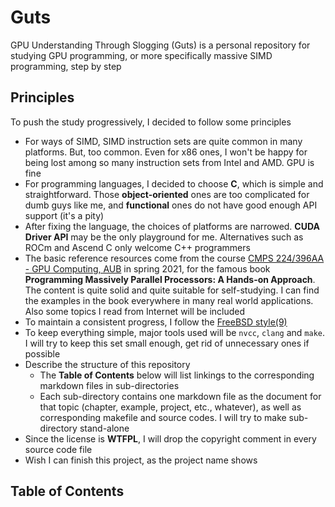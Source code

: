 # Guts

GPU Understanding Through Slogging (Guts) is a personal repository for studying GPU programming, or more specifically massive SIMD programming, step by step

## Principles

To push the study progressively, I decided to follow some principles
* For ways of SIMD, SIMD instruction sets are quite common in many platforms. But, too common. Even for x86 ones, I won't be happy for being lost among so many instruction sets from Intel and AMD. GPU is fine
* For programming languages, I decided to choose **C**, which is simple and straightforward. Those **object-oriented** ones are too complicated for dumb guys like me, and **functional** ones do not have good enough API support (it's a pity)
* After fixing the language, the choices of platforms are narrowed. **CUDA Driver API** may be the only playground for me. Alternatives such as ROCm and Ascend C only welcome C++ programmers
* The basic reference resources come from the course [CMPS 224/396AA - GPU Computing, AUB](https://www.youtube.com/playlist?list=PLZrjSW9GrEZE07f8gLECc0tfJwNDm75RW) in spring 2021, for the famous book **Programming Massively Parallel Processors: A Hands-on Approach**. The content is quite solid and quite suitable for self-studying. I can find the examples in the book everywhere in many real world applications. Also some topics I read from Internet will be included
* To maintain a consistent progress, I follow the [FreeBSD style(9)](https://man.freebsd.org/cgi/man.cgi?style(9))
* To keep everything simple, major tools used will be `nvcc`, `clang` and `make`. I will try to keep this set small enough, get rid of unnecessary ones if possible
* Describe the structure of this repository
  - The **Table of Contents** below will list linkings to the corresponding markdown files in sub-directories
  - Each sub-directory contains one markdown file as the document for that topic (chapter, example, project, etc., whatever), as well as corresponding makefile and source codes. I will try to make sub-directory stand-alone
* Since the license is **WTFPL**, I will drop the copyright comment in every source code file
* Wish I can finish this project, as the project name shows

## Table of Contents
